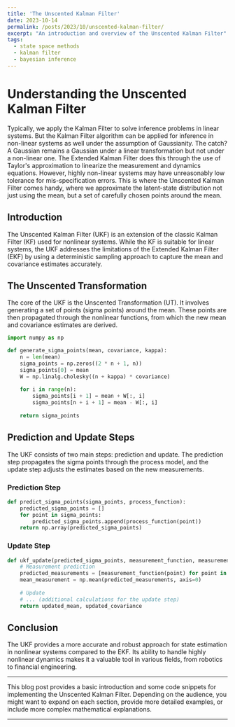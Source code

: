 ```yaml
---
title: 'The Unscented Kalman Filter'
date: 2023-10-14
permalink: /posts/2023/10/unscented-kalman-filter/
excerpt: "An introduction and overview of the Unscented Kalman Filter"
tags:
  - state space methods
  - kalman filter
  - bayesian inference
---
```


# Understanding the Unscented Kalman Filter

Typically, we apply the Kalman Filter to solve inference problems in linear systems. But the Kalman Filter algorithm can be applied for inference in non-linear systems as well under the assumption of Gaussianity. The catch? A Gaussian remains a Gaussian under a linear transformation but not under a non-linear one. The Extended Kalman Filter does this through the use of Taylor's approximation to linearize the measurement and dynamics equations. However, highly non-linear systems may have unreasonably low tolerance for mis-specification errors. This is where the Unscented Kalman Filter comes handy, where we approximate the latent-state distribution not just using the mean, but a set of carefully chosen points around the mean. 

## Introduction

The Unscented Kalman Filter (UKF) is an extension of the classic Kalman Filter (KF) used for nonlinear systems. While the KF is suitable for linear systems, the UKF addresses the limitations of the Extended Kalman Filter (EKF) by using a deterministic sampling approach to capture the mean and covariance estimates accurately.

## The Unscented Transformation

The core of the UKF is the Unscented Transformation (UT). It involves generating a set of points (sigma points) around the mean. These points are then propagated through the nonlinear functions, from which the new mean and covariance estimates are derived.

```python
import numpy as np

def generate_sigma_points(mean, covariance, kappa):
    n = len(mean)
    sigma_points = np.zeros((2 * n + 1, n))
    sigma_points[0] = mean
    W = np.linalg.cholesky((n + kappa) * covariance)
    
    for i in range(n):
        sigma_points[i + 1] = mean + W[:, i]
        sigma_points[n + i + 1] = mean - W[:, i]
    
    return sigma_points
```

## Prediction and Update Steps

The UKF consists of two main steps: prediction and update. The prediction step propagates the sigma points through the process model, and the update step adjusts the estimates based on the new measurements.

### Prediction Step

```python
def predict_sigma_points(sigma_points, process_function):
    predicted_sigma_points = []
    for point in sigma_points:
        predicted_sigma_points.append(process_function(point))
    return np.array(predicted_sigma_points)
```

### Update Step

```python
def ukf_update(predicted_sigma_points, measurement_function, measurement, R):
    # Measurement prediction
    predicted_measurements = [measurement_function(point) for point in predicted_sigma_points]
    mean_measurement = np.mean(predicted_measurements, axis=0)
    
    # Update
    # ... (additional calculations for the update step)
    return updated_mean, updated_covariance
```

## Conclusion

The UKF provides a more accurate and robust approach for state estimation in nonlinear systems compared to the EKF. Its ability to handle highly nonlinear dynamics makes it a valuable tool in various fields, from robotics to financial engineering.

---

This blog post provides a basic introduction and some code snippets for implementing the Unscented Kalman Filter. Depending on the audience, you might want to expand on each section, provide more detailed examples, or include more complex mathematical explanations.

------